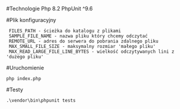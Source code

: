 #Technologie
Php 8.2
PhpUnit ^9.6

#Plik konfiguracyjny
```
 FILES_PATH - ścieżka do katalogu z plikami
 SAMPLE_FILE_NAME - nazwa pliku który chcemy odczytać
 REMOTE_URL - adres do serwera do pobrania zdalnego pliku
 MAX_SMALL_FILE_SIZE - maksymalny rozmiar 'małego pliku'
 MAX_READ_LARGE_FILE_LINE_BYTES - wielkość odczytywanych lini z 'dużego pliku'
```

#Uruchomienie
```
php index.php
```

#Testy
```
.\vendor\bin\phpunit tests
```